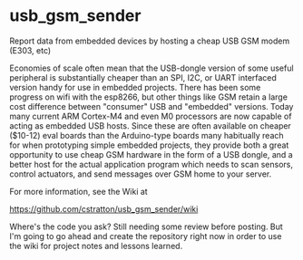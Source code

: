 # usb_gsm_sender
Report data from embedded devices by hosting a cheap USB GSM modem (E303, etc)

Economies of scale often mean that the USB-dongle version of some useful peripheral is substantially cheaper than an SPI, I2C, or UART interfaced version handy for use in embedded projects.  There has been some progress on wifi with the esp8266, but other things like GSM retain a large cost difference between "consumer" USB and "embedded" versions.  Today many current ARM Cortex-M4 and even M0 processors are now capable of acting as embedded USB hosts.  Since these are often available on cheaper ($10-12) eval boards than the Arduino-type boards many habitually reach for when prototyping simple embedded projects, they provide both a great opportunity to use cheap GSM hardware in the form of a USB dongle, and a better host for the actual application program which needs to scan sensors, control actuators, and send messages over GSM home to your server.

For more information, see the Wiki at

https://github.com/cstratton/usb_gsm_sender/wiki

Where's the code you ask?   Still needing some review before posting.   But I'm going to go ahead and create the repository right now in order to use the wiki for project notes and lessons learned.
